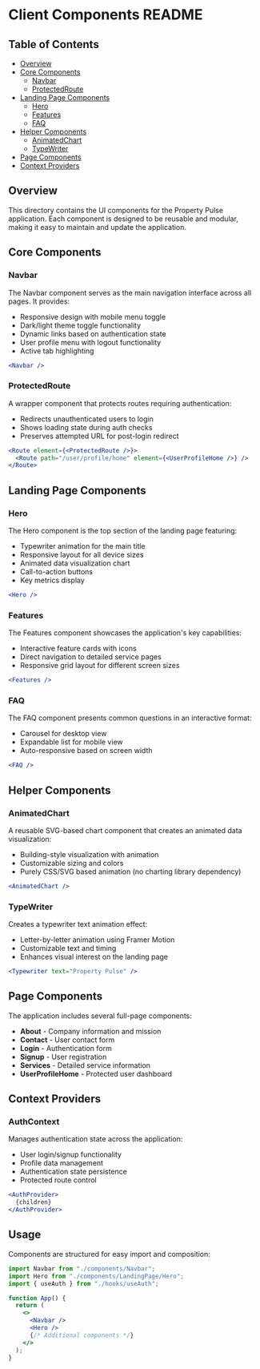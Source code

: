 # Client Components README

## Table of Contents

- [Overview](#overview)
- [Core Components](#core-components)
  - [Navbar](#navbar)
  - [ProtectedRoute](#protectedroute)
- [Landing Page Components](#landing-page-components)
  - [Hero](#hero)
  - [Features](#features)
  - [FAQ](#faq)
- [Helper Components](#helper-components)
  - [AnimatedChart](#animatedchart)
  - [TypeWriter](#typewriter)
- [Page Components](#page-components)
- [Context Providers](#context-providers)

## Overview

This directory contains the UI components for the Property Pulse application. Each component is designed to be reusable and modular, making it easy to maintain and update the application.

## Core Components

### Navbar

The Navbar component serves as the main navigation interface across all pages. It provides:
- Responsive design with mobile menu toggle
- Dark/light theme toggle functionality
- Dynamic links based on authentication state
- User profile menu with logout functionality
- Active tab highlighting

```jsx
<Navbar />
```

### ProtectedRoute

A wrapper component that protects routes requiring authentication:
- Redirects unauthenticated users to login
- Shows loading state during auth checks
- Preserves attempted URL for post-login redirect

```jsx
<Route element={<ProtectedRoute />}>
  <Route path="/user/profile/home" element={<UserProfileHome />} />
</Route>
```

## Landing Page Components

### Hero

The Hero component is the top section of the landing page featuring:
- Typewriter animation for the main title
- Responsive layout for all device sizes
- Animated data visualization chart
- Call-to-action buttons
- Key metrics display

```jsx
<Hero />
```

### Features

The Features component showcases the application's key capabilities:
- Interactive feature cards with icons
- Direct navigation to detailed service pages
- Responsive grid layout for different screen sizes

```jsx
<Features />
```

### FAQ

The FAQ component presents common questions in an interactive format:
- Carousel for desktop view
- Expandable list for mobile view
- Auto-responsive based on screen width

```jsx
<FAQ />
```

## Helper Components

### AnimatedChart

A reusable SVG-based chart component that creates an animated data visualization:
- Building-style visualization with animation
- Customizable sizing and colors
- Purely CSS/SVG based animation (no charting library dependency)

```jsx
<AnimatedChart />
```

### TypeWriter

Creates a typewriter text animation effect:
- Letter-by-letter animation using Framer Motion
- Customizable text and timing
- Enhances visual interest on the landing page

```jsx
<Typewriter text="Property Pulse" />
```

## Page Components

The application includes several full-page components:
- **About** - Company information and mission
- **Contact** - User contact form
- **Login** - Authentication form
- **Signup** - User registration
- **Services** - Detailed service information
- **UserProfileHome** - Protected user dashboard

## Context Providers

### AuthContext

Manages authentication state across the application:
- User login/signup functionality
- Profile data management
- Authentication state persistence
- Protected route control

```jsx
<AuthProvider>
  {children}
</AuthProvider>
```

## Usage

Components are structured for easy import and composition:

```jsx
import Navbar from "./components/Navbar";
import Hero from "./components/LandingPage/Hero";
import { useAuth } from "./hooks/useAuth";

function App() {
  return (
    <>
      <Navbar />
      <Hero />
      {/* Additional components */}
    </>
  );
}
```
```